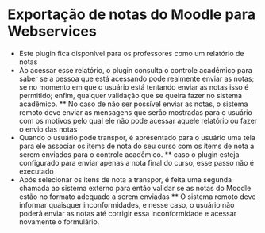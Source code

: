 # Exportação de notas do Moodle para Webservices

* Este plugin fica disponível para os professores como um relatório de notas
* Ao acessar esse relatório, o plugin consulta o controle acadêmico para
saber se a pessoa que está acessando pode realmente enviar as notas;
se no momento em que o usuário está tentando enviar as notas isso é permitido;
enfim, qualquer validação que se queira fazer no sistema acadêmico.
** No caso de não ser possível enviar as notas, o sistema remoto deve enviar as
mensagens que serão mostradas para o usuário com os motivos pelo qual ele não pode
acessar aquele relatório ou fazer o envio das notas
* Quando o usuário pode transpor, é apresentado para o usuário uma tela
para ele associar os items de nota do seu curso com os items de nota a serem
enviados para o controle acadêmico.
** caso o plugin esteja configurado para enviar apenas a nota final do curso, esse passo não é executado
* Após selecionar os itens de nota a transpor, é feita uma segunda chamada ao
sistema externo para então validar se as notas do Moodle estão no formato adequado a serem enviadas
** O sistema remoto deve informar quaisquer inconformidades, e nesse caso, o usuário não poderá enviar
as notas até corrigir essa inconformidade e acessar novamente o formulário.
